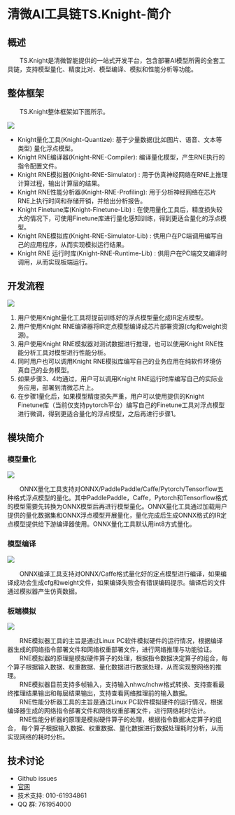 # 清微AI工具链TS.Knight-简介

## 概述

&emsp;&emsp;TS.Knight是清微智能提供的一站式开发平台，包含部署AI模型所需的全套工具链，支持模型量化、精度比对、模型编译、模拟和性能分析等功能。

## 整体框架

&emsp;&emsp;TS.Knight整体框架如下图所示。

![](https://user-images.githubusercontent.com/46103969/200753726-7c57db84-e344-4548-9e70-4106b4a4d928.png)

-   Knight量化工具(Knight-Quantize): 基于少量数据(比如图片、语音、文本等类型) 量化浮点模型。
-   Knight RNE编译器(Knight-RNE-Compiler): 编译量化模型，产生RNE执行的指令配置文件。
-   Knight RNE模拟器(Knight-RNE-Simulator) : 用于仿真神经网络在RNE上推理计算过程，输出计算层的结果。
-   Knight RNE性能分析器(Knight-RNE-Profiling): 用于分析神经网络在芯片RNE上执行时间和存储开销，并给出分析报告。
-   Knight Finetune库(Knight-Finetune-Lib) : 在使用量化工具后，精度损失较大的情况下，可使用Finetune库进行量化感知训练，得到更适合量化的浮点模型。
-   Knight RNE模拟库(Knight-RNE-Simulator-Lib) : 供用户在PC端调用编写自己的应用程序，从而实现模拟运行结果。
-   Knight RNE 运行时库(Knight-RNE-Runtime-Lib) : 供用户在PC端交叉编译时调用，从而实现板端运行。

## 开发流程

![](https://user-images.githubusercontent.com/46103969/200753736-fc476406-0d2f-49c4-bf76-32f3ec08bd58.png)

1.  用户使用Knight量化工具将提前训练好的浮点模型量化成IR定点模型。
2.  用户使用Knight RNE编译器将IR定点模型编译成芯片部署资源(cfg和weight资源)。
3.  用户使用Knight RNE模拟器对测试数据进行推理，也可以使用Knight RNE性能分析工具对模型进行性能分析。
4.  同时用户也可以调用Knight RNE模拟库编写自己的业务应用在纯软件环境仿真自己的业务模型。
5.  如果步骤3、4均通过，用户可以调用Knight RNE运行时库编写自己的实际业务应用，部署到清微芯片上。
6.  在步骤1量化后，如果模型精度损失严重，用户可以使用提供的Knight Finetune库（当前仅支持pytorch平台）编写自己的Finetune工具对浮点模型进行微调，得到更适合量化的浮点模型，之后再进行步骤1。

## 模块简介

### 模型量化

![](https://user-images.githubusercontent.com/46103969/200753745-f0323647-6fc4-46aa-9844-31d882d966d8.png)

&emsp;&emsp;ONNX量化工具支持对ONNX/PaddlePaddle/Caffe/Pytorch/Tensorflow五种格式浮点模型的量化。其中PaddlePaddle，Caffe，Pytorch和Tensorflow格式的模型需要先转换为ONNX模型后再进行模型量化。ONNX量化工具通过加载用户提供的量化数据集和ONNX浮点模型开展量化，量化完成后生成ONNX格式的IR定点模型提供给下游编译器使用。ONNX量化工具默认用int8方式量化。

### 模型编译

![](https://user-images.githubusercontent.com/46103969/200753752-38ac8d69-c3a0-417b-85fa-5cd8ac5ccea1.png)

&emsp;&emsp;ONNX编译工具支持对ONNX/Caffe格式量化好的定点模型进行编译，如果编译成功会生成cfg和weight文件，如果编译失败会有错误编码提示。编译后的文件通过模拟器产生仿真数据。

### 板端模拟

![](https://user-images.githubusercontent.com/46103969/200753717-cae654e7-1490-4d27-baf8-26816489f4a3.png)

&emsp;&emsp;RNE模拟器工具的主旨是通过Linux PC软件模拟硬件的运行情况，根据编译器生成的网络指令部署文件和网络权重部署文件，进行网络推理与功能验证。  
&emsp;&emsp;RNE模拟器的原理是模拟硬件算子的处理，根据指令数据决定算子的组合，每个算子根据输入数据、权重数据、量化数据进行数据处理，从而实现整网络的推理。  
&emsp;&emsp;RNE模拟器目前支持多帧输入，支持输入nhwc/nchw格式转换、支持查看最终推理结果输出和每层结果输出，支持查看网络推理前的输入数据。  
&emsp;&emsp;RNE性能分析器工具的主旨是通过Linux PC软件模拟硬件的运行情况，根据编译器生成的网络指令部署文件和网络权重部署文件，进行网络耗时估计。  
&emsp;&emsp;RNE性能分析器的原理是模拟硬件算子的处理，根据指令数据决定算子的组合， 每个算子根据输入数据、权重数据、量化数据进行数据处理耗时分析，从而实现网络的耗时分析。  


## 技术讨论

- Github issues
- [官网](http://www.tsingmicro.com/)
- 技术支持: 010-61934861
- QQ 群: 761954000

